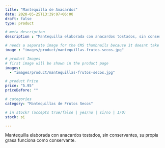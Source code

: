 ```yaml
---
title: "Mantequilla de Anacardos"
date: 2020-05-25T13:39:07+06:00
draft: false
type: product

# meta description
description : "Mantequilla elaborada con anacardos tostados, sin conservantes, su propia grasa funciona como conservante."

# needs a separate image for the CMS thumbnails because it doesnt take arrays (slideshow images)
image : "images/product/mantequillas-frutos-secos.jpg"

# product Images
# first image will be shown in the product page
images:
  - "images/product/mantequillas-frutos-secos.jpg"

# product Price
price: "5.95"
priceBefore: ""

# categories
category: "Mantequillas de Frutos Secos"

# in stock? (accepts true/false | yes/no | si/no | 1/0)
stock: si

---
```

Mantequilla elaborada con anacardos tostados, sin conservantes, su propia grasa funciona como conservante.
